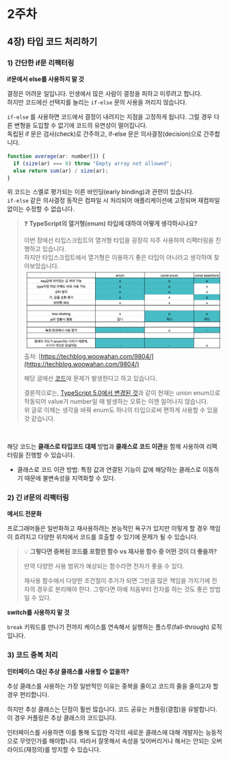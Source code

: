 # 2주차

## 4장) 타입 코드 처리하기

### 1) 간단한 if문 리팩터링

**if문에서 else를 사용하지 말 것**

결정은 어려운 일입니다. 인생에서 많은 사람이 결정을 피하고 미루려고 합니다.  
하지만 코드에선 선택지를 늘리는 `if-else` 문의 사용을 꺼리지 않습니다.

`if-else` 를 사용하면 코드에서 결정이 내려지는 지점을 고정하게 됩니다. 그럴 경우 다른 변형을 도입할 수 없기에 코드의 유연성이 떨어집니다.  
독립된 if 문은 검사(check)로 간주하고, if-else 문은 의사결정(decision)으로 간주합니다.

```javascript
function average(ar: number[]) {
  if (size(ar) === 0) throw "Empty array not allowed";
  else return sum(ar) / size(ar);
}
```

위 코드는 스멜로 평가되는 이른 바인딩(early binding)과 관련이 있습니다.  
`if-else` 같은 의사결정 동작은 컴파일 시 처리되어 애플리케이션에 고정되며 재컴파일 없이는 수정할 수 없습니다.

> ❓ **TypeScript의 열거형(enum) 타입에 대하여 어떻게 생각하시나요?**
>
> 이번 장에선 타입스크립트의 열거형 타입을 굉장히 자주 사용하여 리팩터링을 진행하고 있습니다.  
> 하지만 타입스크립트에서 열거형은 이용하기 좋은 타입이 아니라고 생각하여 찾아보았습니다.
> ![타입스크립트의 열거형 타입을 표로 정리한 이미지 입니다](./images/2%EC%A3%BC%EC%B0%A8-enum.png)
> 출처: [https://techblog.woowahan.com/9804/](https://techblog.woowahan.com/9804/)
>
> 해당 글에선 [코드](https://www.typescriptlang.org/play?ts=5.1.3#code/KYOwrgtgBAwg9mEAXATgT3gE2AVigbwCgooBBFAc1CQEsQBDKAXigEYAaY2ACzsZYBMnEgCl6AB3ohmUAMycAvoUIBjOCADOSKGsSo0OVgC5YCZOiy4Z8PRbjYcAOhi8Gq9Vp1n9OASZvmGPZWgu6a2rqBOLL+3nYOMgAsJCQA9KlQjlkA-LlQALQAfFCAJGNQgC7jgAQTUIA4LYAnTQCEyqCQprZB2ADsBFzkVMh8MhxcLoOCwlBiktIs8oRKYZ4A1sBo1nEdwJ0A2qwAuimHRymLcAA2wI5ncBQAFCtoAJQA3FDpZJTUfMpq4VAAbvQzmBgOt2pYdgByPpfBiQvanC5XG63QHA4CPN4ZVg-DzaB4AGRonhYAHkAEYAK2AKiQjgeGluAX0EMxJERl2ud0JxKQmPe20hrEh7CgkIEIrFskl0M+AzhoshowVYqmUnhQA)에 문제가 발생한다고 하고 있습니다.
>
> 결론적으로는, [TypeScript 5.0에서 변경된 것](https://www.typescriptlang.org/docs/handbook/release-notes/typescript-5-0.html#all-enums-are-union-enums)과 같이 현재는 union enum으로 작동되어 value가 number일 때 발생하는 오류는 이젠 일어나지 않습니다.  
> 위 글로 이제는 생각을 바꿔 enum도 하나의 타입으로써 편하게 사용할 수 있을 것 같습니다.

   <br/>

해당 코드는 **클래스로 타입코드 대체** 방법과 **클래스로 코드 이관**을 함께 사용하여 리팩터링을 진행할 수 있습니다.

- 클래스로 코드 이관 방법: 특정 값과 연결된 기능이 값에 해당하는 클래스로 이동하기 때문에 불변속성을 지역화할 수 있다.

### 2) 긴 if문의 리팩터링

**메서드 전문화**

프로그래머들은 일반화하고 재사용하려는 본능적인 욕구가 있지만 이렇게 할 경우 책임이 흐려지고 다양한 위치에서 코드를 호출할 수 있기에 문제가 될 수 있습니다.

> 💡 **그렇다면 중복된 코드를 포함한 함수 vs 재사용 함수 중 어떤 것이 더 좋을까?**
>
> 만약 다양한 사용 범위가 예상되는 함수라면 전자가 좋을 수 있다.
>
> 재사용 함수에서 다양한 조건절이 추가가 되면 그만큼 많은 책임을 가지기에 전자의 경우로 분리해야 한다. 그렇다면 아예 처음부터 전자를 하는 것도 좋은 방법일 수 있다.

**switch를 사용하지 말 것**

`break` 키워드를 만나기 전까지 케이스를 연속해서 실행하는 폴스루(fall-through) 로직입니다.

### 3) 코드 중복 처리

**인터페이스 대신 추상 클래스를 사용할 수 없을까?**

추상 클래스를 사용하는 가장 일반적인 이유는 중복을 줄이고 코드의 줄을 줄이고자 할 경우 편리합니다.

하지만 추상 클래스는 단점이 훨씬 많습니다. 코드 공유는 커플링(결합)을 유발합니다. 이 경우 커플링은 추상 클래스의 코드입니다.

인터페이스를 사용하면 이를 통해 도입한 각각의 새로운 클래스에 대해 개발자는 능동적으로 무엇인가를 해야합니다. 따라서 잘못해서 속성을 잊어버리거나 해서는 안되는 오버라이드(재정의)를 방지할 수 있습니다.
